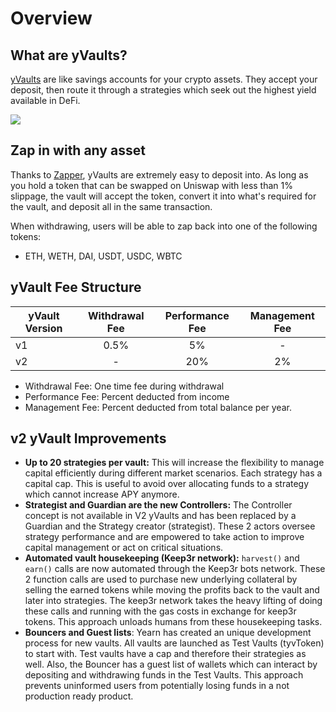 # Overview

## What are yVaults?

[yVaults](https://yearn.finance/vaults) are like savings accounts for your crypto assets. They accept your deposit, then route it through a strategies which seek out the highest yield available in DeFi. 

![](https://i.imgur.com/yXnJqsn.png)

## Zap in with any asset 

Thanks to [Zapper](https://zapper.fi/), yVaults are extremely easy to deposit into. As long as you hold a token that can be swapped on Uniswap with less than 1% slippage, the vault will accept the token, convert it into what's required for the vault, and deposit all in the same transaction.

When withdrawing, users will be able to zap back into one of the following tokens: 
- ETH, WETH, DAI, USDT, USDC, WBTC

## yVault Fee Structure

|yVault Version|Withdrawal Fee|Performance Fee|Management Fee|
|--------------|:-----------:|:-------------:|:------------:|
|v1|0.5%|5%|-|
|v2|-|20%|2%|

- Withdrawal Fee: One time fee during withdrawal
- Performance Fee: Percent deducted from income 
- Management Fee: Percent deducted from total balance per year.

## v2 yVault Improvements

- **Up to 20 strategies per vault:** This will increase the flexibility to manage capital efficiently during different market scenarios. Each strategy has a capital cap. This is useful to avoid over allocating funds to a strategy which cannot increase APY anymore.
- **Strategist and Guardian are the new Controllers:** The Controller concept is not available in V2 yVaults and has been replaced by a Guardian and the Strategy creator \(strategist\). These 2 actors oversee strategy performance and are empowered to take action to improve capital management or act on critical situations.
- **Automated vault housekeeping \(Keep3r network\):** `harvest()` and `earn()` calls are now automated through the Keep3r bots network. These 2 function calls are used to purchase new underlying collateral by selling the earned tokens while moving the profits back to the vault and later into strategies. The keep3r network takes the heavy lifting of doing these calls and running with the gas costs in exchange for keep3r tokens. This approach unloads humans from these housekeeping tasks.
- **Bouncers and Guest lists**: Yearn has created an unique development process for new vaults. All vaults are launched as Test Vaults \(tyvToken\) to start with. Test vaults have a cap and therefore their strategies as well. Also, the Bouncer has a guest list of wallets which can interact by depositing and withdrawing funds in the Test Vaults. This approach prevents uninformed users from potentially losing funds in a not production ready product.